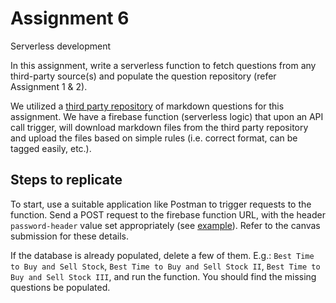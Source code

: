 # Assignment 6

Serverless development

In this assignment, write a serverless function to fetch questions from any third-party source(s) and populate the question repository (refer Assignment 1 & 2).

We utilized a [third party repository](https://github.com/kyle8998/Practice-Coding-Questions.git) of markdown questions for this assignment. We have a firebase function (serverless logic) that upon an API call trigger, will download markdown files from the third party repository and upload the files based on simple rules (i.e. correct format, can be tagged easily, etc.).

## Steps to replicate

To start, use a suitable application like Postman to trigger requests to the function. Send a POST request to the firebase function URL, with the header `password-header` value set appropriately (see [example](./example.jpg)). Refer to the canvas submission for these details.

If the database is already populated, delete a few of them. E.g.: `Best Time to Buy and Sell Stock`, `Best Time to Buy and Sell Stock II`, `Best Time to Buy and Sell Stock III`, and run the function. You should find the missing questions be populated.
